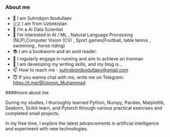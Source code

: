 ### About me

- 🙋 I am Suhrobjon Ibodullaev
- 🇺🇿 I am from Uzbekistan 
- 🌱 I’m a Ai Data Scientist
- 👀 I’m interested in AI / ML , Natural Language Processing (NLP),Computer Vision (CV) , Sport games(Football, table tennis , swimming , horse riding)
- 📚 I am a bookworm and an avid reader.
- 💞️ I regularly engage in running and aim to achieve an Ironman
- 📝 I am developing my writing skills, and my blog is...
- 📫 How to reach me - suhrobjonibodullaev@gmail.com
- 😇 If you wanna chat with me, write me on Telegram: https://t.me/@Usmon_Muhammad


####more about me

During my studies, I thoroughly learned Python, Numpy, Pandas, Matplotlib, Seaborn, Scikit-learn, and Pytorch through various practical exercises and completed small projects.

In my free time, I explore the latest advancements in artificial intelligence and experiment with new technologies.
